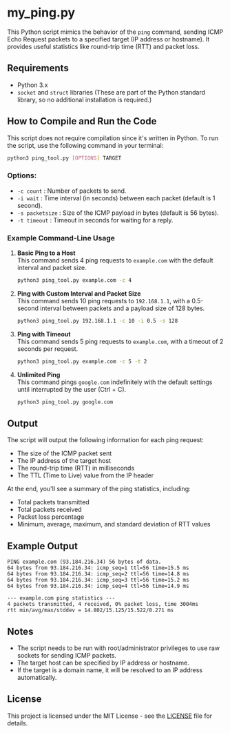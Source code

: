 
# my_ping.py

This Python script mimics the behavior of the `ping` command, sending ICMP Echo Request packets to a specified target (IP address or hostname). It provides useful statistics like round-trip time (RTT) and packet loss. 

## Requirements

- Python 3.x
- `socket` and `struct` libraries (These are part of the Python standard library, so no additional installation is required.)

## How to Compile and Run the Code

This script does not require compilation since it's written in Python. To run the script, use the following command in your terminal:

```bash
python3 ping_tool.py [OPTIONS] TARGET
```

### Options:
- `-c count` : Number of packets to send.
- `-i wait` : Time interval (in seconds) between each packet (default is 1 second).
- `-s packetsize` : Size of the ICMP payload in bytes (default is 56 bytes).
- `-t timeout` : Timeout in seconds for waiting for a reply.

### Example Command-Line Usage

1. **Basic Ping to a Host**  
   This command sends 4 ping requests to `example.com` with the default interval and packet size.
   
   ```bash
   python3 ping_tool.py example.com -c 4
   ```

2. **Ping with Custom Interval and Packet Size**  
   This command sends 10 ping requests to `192.168.1.1`, with a 0.5-second interval between packets and a payload size of 128 bytes.
   
   ```bash
   python3 ping_tool.py 192.168.1.1 -c 10 -i 0.5 -s 128
   ```

3. **Ping with Timeout**  
   This command sends 5 ping requests to `example.com`, with a timeout of 2 seconds per request.
   
   ```bash
   python3 ping_tool.py example.com -c 5 -t 2
   ```

4. **Unlimited Ping**  
   This command pings `google.com` indefinitely with the default settings until interrupted by the user (Ctrl + C).
   
   ```bash
   python3 ping_tool.py google.com
   ```

## Output

The script will output the following information for each ping request:
- The size of the ICMP packet sent
- The IP address of the target host
- The round-trip time (RTT) in milliseconds
- The TTL (Time to Live) value from the IP header

At the end, you'll see a summary of the ping statistics, including:
- Total packets transmitted
- Total packets received
- Packet loss percentage
- Minimum, average, maximum, and standard deviation of RTT values

## Example Output

```plaintext
PING example.com (93.184.216.34) 56 bytes of data.
64 bytes from 93.184.216.34: icmp_seq=1 ttl=56 time=15.5 ms
64 bytes from 93.184.216.34: icmp_seq=2 ttl=56 time=14.8 ms
64 bytes from 93.184.216.34: icmp_seq=3 ttl=56 time=15.2 ms
64 bytes from 93.184.216.34: icmp_seq=4 ttl=56 time=14.9 ms

--- example.com ping statistics ---
4 packets transmitted, 4 received, 0% packet loss, time 3004ms
rtt min/avg/max/stddev = 14.802/15.125/15.522/0.271 ms
```

## Notes
- The script needs to be run with root/administrator privileges to use raw sockets for sending ICMP packets.
- The target host can be specified by IP address or hostname.
- If the target is a domain name, it will be resolved to an IP address automatically.

## License

This project is licensed under the MIT License - see the [LICENSE](LICENSE) file for details.
